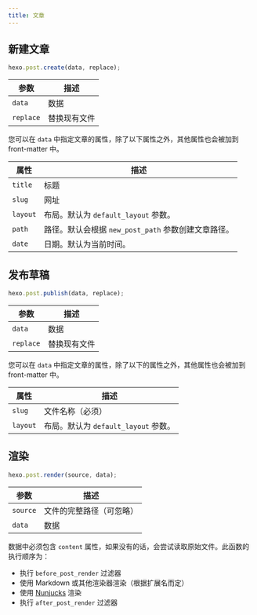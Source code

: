 ```yaml
---
title: 文章
---
```

## 新建文章

``` js
hexo.post.create(data, replace);
```

参数 | 描述
--- | ---
`data` | 数据
`replace` | 替换现有文件

您可以在 `data` 中指定文章的属性，除了以下属性之外，其他属性也会被加到 front-matter 中。

属性 | 描述
--- | ---
`title` | 标题
`slug` | 网址
`layout` | 布局。默认为 `default_layout` 参数。
`path` | 路径。默认会根据 `new_post_path` 参数创建文章路径。
`date` | 日期。默认为当前时间。

## 发布草稿

``` js
hexo.post.publish(data, replace);
```

参数 | 描述
--- | ---
`data` | 数据
`replace` | 替换现有文件

您可以在 `data` 中指定文章的属性，除了以下的属性之外，其他属性也会被加到 front-matter 中。

属性 | 描述
--- | ---
`slug` | 文件名称（必须）
`layout` | 布局。默认为 `default_layout` 参数。

## 渲染

``` js
hexo.post.render(source, data);
```

参数 | 描述
--- | ---
`source` | 文件的完整路径（可忽略）
`data` | 数据

数据中必须包含 `content` 属性，如果没有的话，会尝试读取原始文件。此函数的执行顺序为：

- 执行 `before_post_render` 过滤器
- 使用 Markdown 或其他渲染器渲染（根据扩展名而定）
- 使用 [Nunjucks] 渲染
- 执行 `after_post_render` 过滤器

[Nunjucks]: https://mozilla.github.io/nunjucks/
